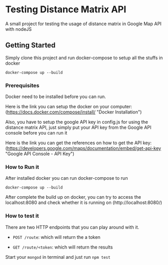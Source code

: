 # Testing Distance Matrix API

A small project for testing the usage of distance matrix in Google Map API with nodeJS

## Getting Started

Simply clone this project and run docker-compose to setup all the stuffs in docker

```
docker-compose up --build
```

### Prerequisites

Docker need to be installed before you can run. 

Here is the link you can setup the docker on your computer: (https://docs.docker.com/compose/install/ "Docker Installation")

Also, you have to setup the google API key in config.js for using the distance matrix API, just simply put your API key from the Google API console before you can run it

Here is the link you can get the references on how to get the API key: (https://developers.google.com/maps/documentation/embed/get-api-key "Google API Console - API Key")

### How to Run it

After installed docker you can run docker-compose to run
```
docker-compose up --build
```

After complete the build up on docker, you can try to access the localhost:8080 and check whether it is running on (http://localhost:8080/)

### How to test it

There are two HTTP endpoints that you can play around with it. 

* `POST /route`: which will return the a token

* `GET /route/<token`: which will return the results

Start your `mongod` in terminal and just run `npm test`